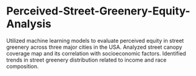 # Perceived-Street-Greenery-Equity-Analysis
Utilized machine learning models to evaluate perceived equity in street greenery across three major cities in the USA. 
Analyzed street canopy coverage map and its correlation with socioeconomic factors. 
Identified trends in street greenery distribution related to income and race composition.
